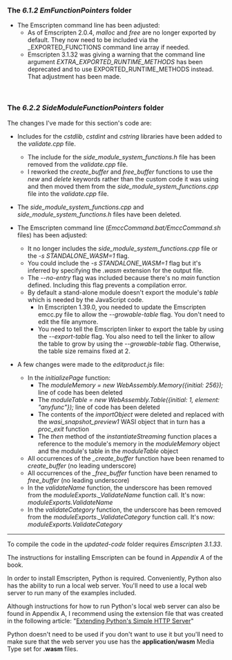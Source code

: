 ### The _6.1.2 EmFunctionPointers_ folder

- The Emscripten command line has been adjusted:
  - As of Emscripten 2.0.4, _malloc_ and _free_ are no longer exported by default. They now need to be included via the _EXPORTED\_FUNCTIONS command line array if needed.
  - Emscripten 3.1.32 was giving a warning that the command line argument *EXTRA_EXPORTED_RUNTIME_METHODS* has been deprecated and to use EXPORTED_RUNTIME_METHODS instead. That adjustment has been made.


<p>&nbsp;</p>

### The _6.2.2 SideModuleFunctionPointers_ folder

The changes I've made for this section's code are:
- Includes for the _cstdlib_, _cstdint_ and _cstring_ libraries have been added to the _validate.cpp_ file.
  - The include for the _side\_module\_system\_functions.h_ file has been removed from the _validate.cpp_ file.
  - I reworked the _create\_buffer_ and _free\_buffer_ functions to use the _new_ and _delete_ keywords rather than the custom code it was using and then moved them from the _side\_module\_system\_functions.cpp_ file into the _validate.cpp_ file.
  
- The _side\_module\_system\_functions.cpp_ and _side\_module\_system\_functions.h_ files have been deleted.

- The Emscripten command line (_EmccCommand.bat/EmccCommand.sh_ files) has been adjusted:
  - It no longer includes the _side\_module\_system\_functions.cpp_ file or the _-s STANDALONE\_WASM=1_ flag.
  - You could include the _-s STANDALONE\_WASM=1_ flag but it's inferred by specifying the _.wasm_ extension for the output file.
  - The _--no-entry_ flag was included because there's no _main_ function defined. Including this flag prevents a compilation error.
  - By default a stand-alone module doesn't export the module's _table_ which is needed by the JavaScript code. 
    - In Emscripten 1.39.0, you needed to update the Emscripten emcc.py file to allow the _--growable-table_ flag. You don't need to edit the file anymore.
    - You need to tell the Emscripten linker to export the table by using the _--export-table_ flag. You also need to tell the linker to allow the table to grow by using the _--growable-table_ flag. Otherwise, the table size remains fixed at 2.


- A few changes were made to the _editproduct.js_ file:
  - In the _initializePage_ function:
    - The _moduleMemory = new WebAssembly.Memory({initial: 256});_ line of code has been deleted
    - The _moduleTable = new WebAssembly.Table({initial: 1, element: "anyfunc"});_ line of code has been deleted
    - The contents of the _importObject_ were deleted and replaced with the _wasi\_snapshot\_preview1_ WASI object that in turn has a _proc\_exit_ function
    - The _then_ method of the _instantiateStreaming_ function places a reference to the module's memory in the _moduleMemory_ object and the module's table in the _moduleTable_ object
  - All occurrences of the _\_create\_buffer_ function have been renamed to _create\_buffer_ (no leading underscore)
  - All occurrences of the _\_free\_buffer_ function have been renamed to _free\_buffer_ (no leading underscore)
  - In the _validateName_ function, the underscore has been removed from the _moduleExports.\_ValidateName_ function call. It's now: _moduleExports.ValidateName_
  - In the _validateCategory_ function, the underscore has been removed from the _moduleExports.\_ValidateCategory_ function call. It's now: _moduleExports.ValidateCategory_


---

To compile the code in the _updated-code_ folder requires _Emscripten 3.1.33_.

The instructions for installing Emscripten can be found in _Appendix A_ of the book.


In order to install Emscripten, Python is required. Conveniently, Python also has the ability to run a local web server. You'll need to use a local web server to run many of the examples included. 

Although instructions for how to run Python's local web server can also be found in Appendix A, I recommend using the extension file that was created in the following article: "[Extending Python's Simple HTTP Server](https://cggallant.blogspot.com/2020/07/extending-pythons-simple-http-server.html)"


Python doesn't need to be used if you don't want to use it but you'll need to make sure that the web server you use has the **application/wasm** Media Type set for **.wasm** files.
